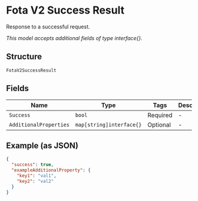 
# Fota V2 Success Result

Response to a successful request.

*This model accepts additional fields of type interface{}.*

## Structure

`FotaV2SuccessResult`

## Fields

| Name | Type | Tags | Description |
|  --- | --- | --- | --- |
| `Success` | `bool` | Required | - |
| `AdditionalProperties` | `map[string]interface{}` | Optional | - |

## Example (as JSON)

```json
{
  "success": true,
  "exampleAdditionalProperty": {
    "key1": "val1",
    "key2": "val2"
  }
}
```

